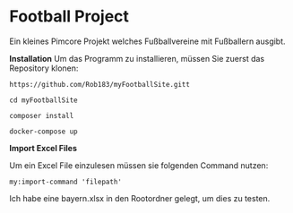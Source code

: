 # Football Project 

Ein kleines Pimcore Projekt welches Fußballvereine mit Fußballern ausgibt.

**Installation**
Um das Programm zu installieren, müssen Sie zuerst das Repository klonen:

`https://github.com/Rob183/myFootballSite.gitt`

`cd myFootballSite`

`composer install`

`docker-compose up` 

**Import Excel Files**

Um ein Excel File einzulesen müssen sie folgenden Command nutzen:

`my:import-command 'filepath'`

Ich habe eine bayern.xlsx in den Rootordner gelegt, um dies zu testen.
